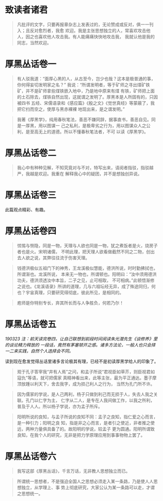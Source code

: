 # 致读者诸君

> 凡批评的文字，只要再报章杂志上发表过的，无论赞成或反对，俱一一刊入；且反对愈烈者，我愈
欢迎。我是主张思想独立的人，常喜欢攻击他人，因之也喜欢他人攻击我。有人能痛痛快快地攻击我，
我就认他是我的同志，当然欢迎。

# 厚黑丛话卷一

> 有人驳我道：“面厚心黑的人，从古至今，岂少也哉？这本是极普通的事，你何得妄切发明家之名？”
我说：“所谓发明者，等于矿师之寻出煤矿铁矿，并不是矿师拿些煤铁嵌入地中，乃是地中原来有煤
有铁，矿师把上面的土石除去，煤铁自然出现，这就谓之发明了。厚黑本是人所固有的，只因被四书
五经、宋儒语录和《感应篇》《殷之文》《觉世真经》等蒙蔽了，我把它扫而空之，使厚与黑赤裸裸
地现出来，是之谓发明。”

> 我著《厚黑学》，纯用春秋笔法，善恶不嫌同辞，据事直书，善恶自见。同是一厚黑，用以图谋一
己之私利，是极卑劣之行为，用以图谋众人之公利，是至高无上的道德。所以不懂春秋笔法者，不可
以读《厚黑学》。

# 厚黑丛话卷二

> 我心中有种种见解，不知究竟对与不对，特写出来，请阅者指驳，指驳越严，我越是欢迎。我重在
解释我心中的疑团，并不是想独创异说。

# 厚黑丛话卷三

此篇观点精彩、有趣。

# 厚黑丛话卷四

> 怵惕与恻隐，同是一物，天理与人欲也同是一物，犹之煮饭者是火，烧房子者也是火。宋明诸儒，
不明此理，把天理人欲看做截然不同之二物，创出去人欲之说，其弊往往流于伤害天理。

> 钱德洪极似五祖门下的神秀，王龙溪极似慧能，德洪所说，时时勤拂拭也，所谓渐也。龙溪所说，
本来无一物也，所谓顿也。阳明曰：“汝中须用德洪功夫，德洪须透汝中本旨，二子之见，止可相取，
不可相病。”此顿悟渐修之说也。《龙溪语录》所讲的道理，几与六祖坛经无异，成了殊途同归，何
也？宇宙真理，只要研究得彻底，彼此所见，是相同的。

> 庖师是你特别专长，弃其所长而与人争胜负，何若乃尔！

# 厚黑丛话卷五

*190323 注：前天读完卷四，让自己联想到前段时间阅读朱光潜先生《谈修养》里的谈论精力释放的
一段话，竟然有茅塞顿开之感。诸多方法论，一般人也只会择一二来实践，自然个人选择会不同。*

读到现在愈发觉得丛话里诸多言论极其有理，已经不是初读厚黑学给人的印象了。

> 观于孔子答宰我“井有人焉”之问，和孟子所说“君视臣如草芥，则臣视君如寇仇”等语，就可把儒家
真精神看出来，此等主张，最为平正通达。墨子摩顶放踵以利天下，舍去我字，成为损己利人之行为，
当然为孔门所不许。

> 因为儒家的学说，是人己两利，杨子只做到利己而无损于人，失去人我之关联。孔门以仁字为主，
仁字从二人，是专在人我间做工作，以我之所利，普及于人人。所以杨子学说，亦为孟子所斥。

> 阳明所说的良知，与孟子所说的良知不同：孟子之良知，指仁爱之心而言，是一种引力；阳明之良
知，指是非之心而言，是者引之使近，非者推之使远，两种力量俱具备了的。故阳明的学说，较孟子
更为圆通。阳明所谓致良知，在我个人的研究，无非是把力学原理应用到事事物物上罢了。

# 厚黑丛话卷六

> 我写这部《厚黑丛话》，千言万话，无非教人思想独立而已。

> 所谓统一思想者，不是强迫全国人之思想必须走入某一条路，乃是使人人思想独立，从学理上、事
势上彻底研究，大家公认为某一条路可以走，才谓之思想统一。
